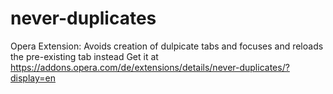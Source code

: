 never-duplicates
================

Opera Extension: Avoids creation of dulpicate tabs and focuses and reloads the pre-existing tab instead
Get it at https://addons.opera.com/de/extensions/details/never-duplicates/?display=en
